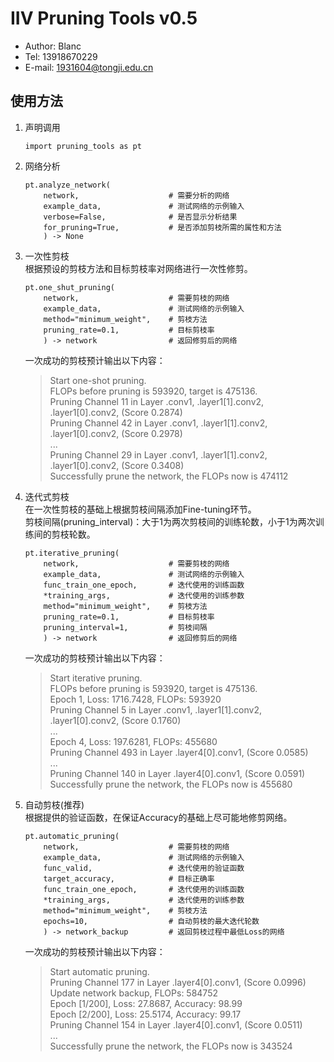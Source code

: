 # IIV Pruning Tools v0.5

* Author: Blanc
* Tel: 13918670229
* E-mail: 1931604@tongji.edu.cn

## 使用方法
01. 声明调用  
    ```
    import pruning_tools as pt
    ```
11. 网络分析  
    ```
    pt.analyze_network(
        network,                    # 需要分析的网络
        example_data,               # 测试网络的示例输入
        verbose=False,              # 是否显示分析结果
        for_pruning=True,           # 是否添加剪枝所需的属性和方法
        ) -> None
    ```
21. 一次性剪枝  
    根据预设的剪枝方法和目标剪枝率对网络进行一次性修剪。
    ```
    pt.one_shut_pruning(
        network,                    # 需要剪枝的网络
        example_data,               # 测试网络的示例输入
        method="minimum_weight",    # 剪枝方法
        pruning_rate=0.1,           # 目标剪枝率
        ) -> network                # 返回修剪后的网络
    ```
    一次成功的剪枝预计输出以下内容：
    >   Start one-shot pruning.  
        FLOPs before pruning is 593920, target is 475136.  
        Pruning Channel 11 in Layer .conv1, .layer1[1].conv2, .layer1[0].conv2,  (Score 0.2874)  
        Pruning Channel 42 in Layer .conv1, .layer1[1].conv2, .layer1[0].conv2,  (Score 0.2978)  
        ...  
        Pruning Channel 29 in Layer .conv1, .layer1[1].conv2, .layer1[0].conv2,  (Score 0.3408)  
        Successfully prune the network, the FLOPs now is 474112

22. 迭代式剪枝  
    在一次性剪枝的基础上根据剪枝间隔添加Fine-tuning环节。  
    剪枝间隔(pruning_interval)：大于1为两次剪枝间的训练轮数，小于1为两次训练间的剪枝轮数。
    ```
    pt.iterative_pruning(
        network,                    # 需要剪枝的网络 
        example_data,               # 测试网络的示例输入
        func_train_one_epoch,       # 迭代使用的训练函数
        *training_args,             # 迭代使用的训练参数
        method="minimum_weight",    # 剪枝方法
        pruning_rate=0.1,           # 目标剪枝率
        pruning_interval=1,         # 剪枝间隔
        ) -> network                # 返回修剪后的网络
    ```
    一次成功的剪枝预计输出以下内容：
    >   Start iterative pruning.  
        FLOPs before pruning is 593920, target is 475136.  
        Epoch 1, Loss: 1716.7428, FLOPs: 593920  
        Pruning Channel 5 in Layer .conv1, .layer1[1].conv2, .layer1[0].conv2,  (Score 0.1760)  
        ...  
        Epoch 4, Loss: 197.6281, FLOPs: 455680  
        Pruning Channel 493 in Layer .layer4[0].conv1,  (Score 0.0585)  
        ...  
        Pruning Channel 140 in Layer .layer4[0].conv1,  (Score 0.0591)  
        Successfully prune the network, the FLOPs now is 455680
        
23. 自动剪枝(推荐)  
    根据提供的验证函数，在保证Accuracy的基础上尽可能地修剪网络。
    ```
    pt.automatic_pruning(
        network,                    # 需要剪枝的网络 
        example_data,               # 测试网络的示例输入
        func_valid,                 # 迭代使用的验证函数
        target_accuracy,            # 目标正确率
        func_train_one_epoch,       # 迭代使用的训练函数
        *training_args,             # 迭代使用的训练参数
        method="minimum_weight",    # 剪枝方法
        epochs=10,                  # 自动剪枝的最大迭代轮数
        ) -> network_backup         # 返回剪枝过程中最低Loss的网络
    ```
    一次成功的剪枝预计输出以下内容：
    >   Start automatic pruning.  
        Pruning Channel 177 in Layer .layer4[0].conv1,  (Score 0.0996)  
        Update network backup, FLOPs: 584752  
        Epoch [1/200], Loss: 27.8687, Accuracy: 98.99  
        Epoch [2/200], Loss: 25.5174, Accuracy: 99.17  
        Pruning Channel 154 in Layer .layer4[0].conv1,  (Score 0.0511)  
        ...  
        Successfully prune the network, the FLOPs now is 343524